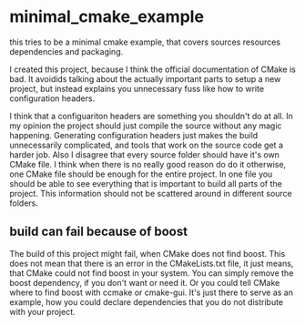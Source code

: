 # minimal_cmake_example
this tries to be a minimal cmake example, that covers sources resources dependencies and packaging.

I created this project, because I think the official documentation of CMake is bad. It avoidids talking about the actually important 
parts to setup a new project, but instead explains you unnecessary fuss like how to write configuration headers.

I think that a configuariton headers are something you shouldn't do at all. In my opinion the project should just compile the 
source without any magic happening. Generating configuration headers just makes the build unnecessarily complicated, and tools that work
on the source code get a harder job. Also I disagree that every source folder should have it's own CMake file. I think when there
is no really good reason do do it otherwise, one CMake file should be enough for the entire project. In one file you should be able 
to see everything that is important to build all parts of the project. This information should not be scattered around in different source folders.

## build can fail because of boost

The build of this project might fail, when CMake does not find boost. This does not mean that there is an error in the CMakeLists.txt file, it just means, that CMake could not find boost in your system. You can simply remove the boost dependency, if you don't want or need it. Or you could tell CMake where to find boost with ccmake or cmake-gui. It's just there to serve as an example, how you could declare dependencies that you do not distribute with your project.
